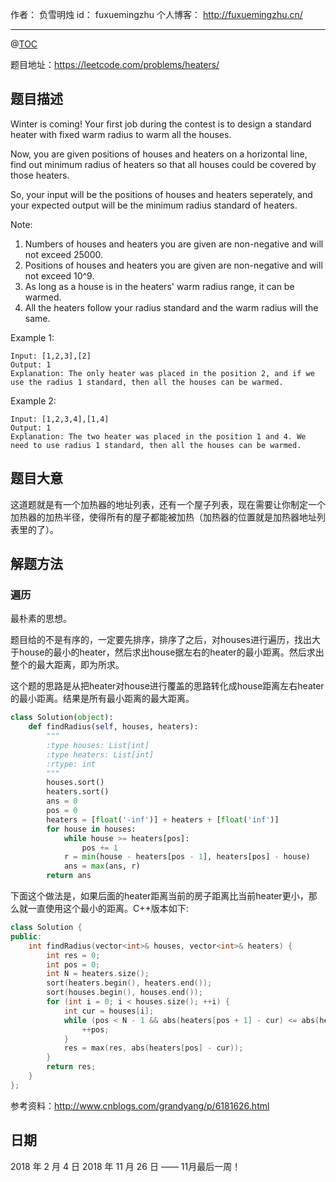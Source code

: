
作者： 负雪明烛
id：	fuxuemingzhu
个人博客：	http://fuxuemingzhu.cn/

---

@[TOC](目录)

题目地址：https://leetcode.com/problems/heaters/


## 题目描述

Winter is coming! Your first job during the contest is to design a standard heater with fixed warm radius to warm all the houses.

Now, you are given positions of houses and heaters on a horizontal line, find out minimum radius of heaters so that all houses could be covered by those heaters.

So, your input will be the positions of houses and heaters seperately, and your expected output will be the minimum radius standard of heaters.

Note:
1. Numbers of houses and heaters you are given are non-negative and will not exceed 25000.
1. Positions of houses and heaters you are given are non-negative and will not exceed 10^9.
1. As long as a house is in the heaters' warm radius range, it can be warmed.
1. All the heaters follow your radius standard and the warm radius will the same.

Example 1:

    Input: [1,2,3],[2]
    Output: 1
    Explanation: The only heater was placed in the position 2, and if we use the radius 1 standard, then all the houses can be warmed.

Example 2:

    Input: [1,2,3,4],[1,4]
    Output: 1
    Explanation: The two heater was placed in the position 1 and 4. We need to use radius 1 standard, then all the houses can be warmed.

## 题目大意

这道题就是有一个加热器的地址列表，还有一个屋子列表，现在需要让你制定一个加热器的加热半径，使得所有的屋子都能被加热（加热器的位置就是加热器地址列表里的了）。

## 解题方法

### 遍历

最朴素的思想。

题目给的不是有序的，一定要先排序，排序了之后，对houses进行遍历，找出大于house的最小的heater，然后求出house据左右的heater的最小距离。然后求出整个的最大距离，即为所求。

这个题的思路是从把heater对house进行覆盖的思路转化成house距离左右heater的最小距离。结果是所有最小距离的最大距离。

```python
class Solution(object):
    def findRadius(self, houses, heaters):
        """
        :type houses: List[int]
        :type heaters: List[int]
        :rtype: int
        """
        houses.sort()
        heaters.sort()
        ans = 0
        pos = 0
        heaters = [float('-inf')] + heaters + [float('inf')]
        for house in houses:
            while house >= heaters[pos]:
                pos += 1
            r = min(house - heaters[pos - 1], heaters[pos] - house)
            ans = max(ans, r)
        return ans
```

下面这个做法是，如果后面的heater距离当前的房子距离比当前heater更小，那么就一直使用这个最小的距离。C++版本如下:

```cpp
class Solution {
public:
    int findRadius(vector<int>& houses, vector<int>& heaters) {
        int res = 0;
        int pos = 0;
        int N = heaters.size();
        sort(heaters.begin(), heaters.end());
        sort(houses.begin(), houses.end());
        for (int i = 0; i < houses.size(); ++i) {
            int cur = houses[i];
            while (pos < N - 1 && abs(heaters[pos + 1] - cur) <= abs(heaters[pos] - cur)) {
                ++pos;
            }
            res = max(res, abs(heaters[pos] - cur));
        }
        return res;
    }
};
```

参考资料：http://www.cnblogs.com/grandyang/p/6181626.html

## 日期

2018 年 2 月 4 日 
2018 年 11 月 26 日 —— 11月最后一周！
